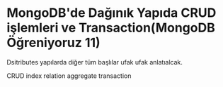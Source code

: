 # MongoDB'de Dağınık Yapıda CRUD işlemleri ve Transaction(MongoDB Öğreniyoruz 11)



Dsitributes yapılarda diğer tüm başlılar ufak ufak anlatıalcak.

CRUD
index
relation
aggregate
transaction